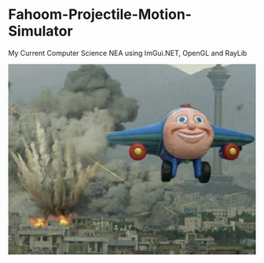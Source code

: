 # Fahoom-Projectile-Motion-Simulator

My Current Computer Science NEA using ImGui.NET, OpenGL and RayLib

![Mascot](https://github.com/DucksterBoo123/Fahoom-Missile-Projection-Simulator/blob/ImGUI.NET/assets/images/md.png)
